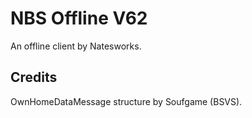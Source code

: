# NBS Offline V62

An offline client by Natesworks. 

## Credits

OwnHomeDataMessage structure by Soufgame (BSVS).